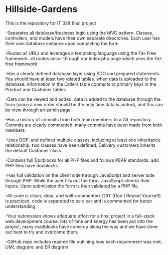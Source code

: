 # Hillside-Gardens
This is the repository for IT 328 final project

-Separates all database/business logic using the MVC pattern.
Classes, controllers, and models have their own separate directories. Each user 
has their own database instance upon completing the form

-Routes all URLs and leverages a templating language using the Fat-Free framework.
all routes occur through our index.php page which uses the Fat-free framework

-Has a clearly defined database layer using PDO and prepared statements. You should have at least two related tables.
when data is uploaded to the database, information in the Orders table connects to
primary keys in the Product and Customer tables

-Data can be viewed and added.
data is added to the database through the form (since a new order should be 
the only time data is added), and this can be view through an admin page

-Has a history of commits from both team members to a Git repository. Commits are clearly commented.
many commits have been made from both members

-Uses OOP, and defines multiple classes, including at least one inheritance relationship.
two classes have been defined, Delivery_customers inherits 
the default Customer class.

-Contains full Docblocks for all PHP files and follows PEAR standards.
add PHP files have docblocks

-Has full validation on the client side through JavaScript and server side through PHP.
While the user fills out the form, JavaScript checks their inputs.
Upon submission the form is then validated by a PHP file.

-All code is clean, clear, and well-commented. DRY (Don't Repeat Yourself) is practiced.
code is separated to be clear and is commented for better understanding

-Your submission shows adequate effort for a final project in a full-stack web development course.
lots of time and energy has been put into the project, many roadblocks
have come up along the way and we have done our best to try and overcome them.

-GitHub repo includes readme file outlining how each requirement was met; UML diagram; and ER diagram